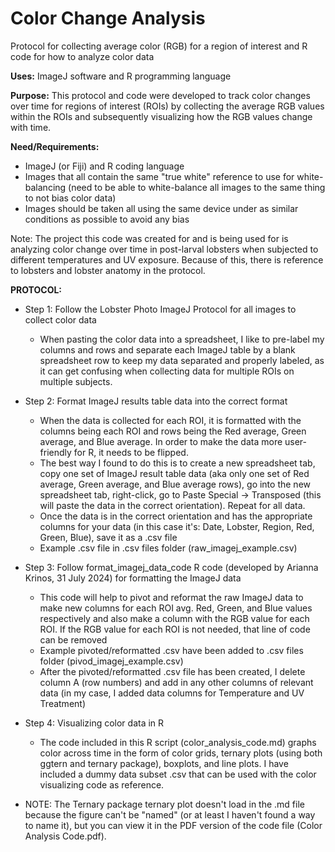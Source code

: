 # Color Change Analysis
Protocol for collecting average color (RGB) for a region of interest and R code for how to analyze color data

**Uses:** ImageJ software and R programming language

**Purpose:** This protocol and code were developed to track color changes over time for regions of interest (ROIs) by collecting the average RGB values within the ROIs and subsequently visualizing how the RGB values change with time.

**Need/Requirements:** 
- ImageJ (or Fiji) and R coding language
- Images that all contain the same "true white" reference to use for white-balancing (need to be able to white-balance all images to the same thing to not bias color data)
- Images should be taken all using the same device under as similar conditions as possible to avoid any bias

Note: The project this code was created for and is being used for is analyzing color change over time in post-larval lobsters when subjected to different temperatures and UV exposure. Because of this, there is reference to lobsters and lobster anatomy in the protocol.

**PROTOCOL:**
- Step 1: Follow the Lobster Photo ImageJ Protocol for all images to collect color data
	-  When pasting the color data into a spreadsheet, I like to pre-label my columns and rows and separate each ImageJ table by a blank spreadsheet row to keep my data separated and properly labeled, as it can get confusing when collecting data for multiple ROIs on multiple subjects.

- Step 2: Format ImageJ results table data into the correct format
	- When the data is collected for each ROI, it is formatted with the columns being each ROI and rows being the Red average, Green average, and Blue average. In order to make the data more user-friendly for R, it needs to be flipped.
 	- The best way I found to do this is to create a new spreadsheet tab, copy one set of ImageJ result table data (aka only one set of Red average, Green average, and Blue average rows), go into the new spreadsheet tab, right-click, go to Paste Special -> Transposed (this will paste the data in the correct orientation). Repeat for all data.
  - Once the data is in the correct orientation and has the appropriate columns for your data (in this case it's: Date, Lobster, Region, Red, Green, Blue), save it as a .csv file
  - Example .csv file in .csv files folder (raw_imagej_example.csv)

- Step 3: Follow format_imagej_data_code R code (developed by Arianna Krinos, 31 July 2024) for formatting the ImageJ data
	- This code will help to pivot and reformat the raw ImageJ data to make new columns for each ROI avg. Red, Green, and Blue values respectively and also make a column with the RGB value for each ROI. If the RGB value for each ROI is not needed, that line of code can be removed
 	- Example pivoted/reformatted .csv have been added to .csv files folder (pivod_imagej_example.csv)
  	- After the pivoted/reformatted .csv file has been created, I delete column A (row numbers) and add in any other columns of relevant data (in my case, I added data columns for Temperature and UV Treatment)
  
- Step 4: Visualizing color data in R
	-  The code included in this R script (color_analysis_code.md) graphs color across time in the form of color grids, ternary plots (using both ggtern and ternary package), boxplots, and line plots. I have included a dummy data subset .csv that can be used with the color visualizing code as reference.
 -  NOTE: The Ternary package ternary plot doesn't load in the .md file because the figure can't be "named" (or at least I haven't found a way to name it), but you can view it in the PDF version of the code file (Color Analysis Code.pdf).
